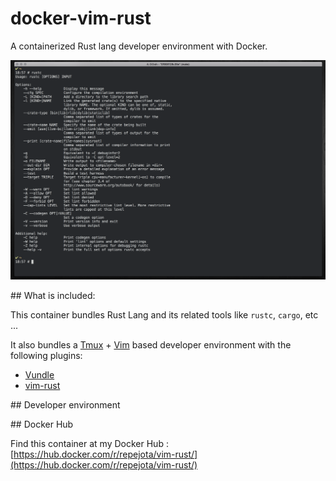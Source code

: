 # docker-vim-rust

A containerized Rust lang developer environment with Docker.

![screenshot.png](https://raw.githubusercontent.com/repejota/docker-vim-rust/master/screenshot.png)

## What is included:

This container bundles Rust Lang and its related tools like `rustc`, `cargo`, etc ...

It also bundles a [Tmux](https://tmux.github.io/) + [Vim](http://vim.org) based developer environment with the following plugins:

* [Vundle](http://github.com)
* [vim-rust](http://github.com)

## Developer environment


## Docker Hub

Find this container at my Docker Hub :
[https://hub.docker.com/r/repejota/vim-rust/](https://hub.docker.com/r/repejota/vim-rust/)
